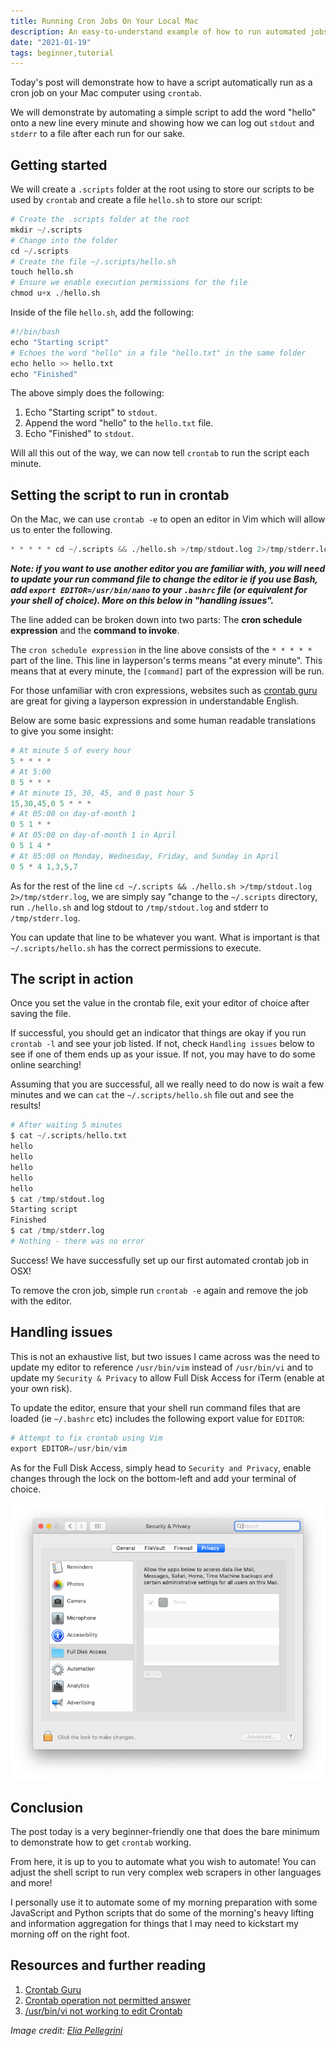 ```yaml
---
title: Running Cron Jobs On Your Local Mac
description: An easy-to-understand example of how to run automated jobs using crontab on your Mac
date: "2021-01-19"
tags: beginner,tutorial
---
```


Today's post will demonstrate how to have a script automatically run as a cron job on your Mac computer using `crontab`.

We will demonstrate by automating a simple script to add the word "hello" onto a new line every minute and showing how we can log out `stdout` and `stderr` to a file after each run for our sake.



## Getting started

We will create a `.scripts` folder at the root using to store our scripts to be used by `crontab` and create a file `hello.sh` to store our script:

```s
# Create the .scripts folder at the root
mkdir ~/.scripts
# Change into the folder
cd ~/.scripts
# Create the file ~/.scripts/hello.sh
touch hello.sh
# Ensure we enable execution permissions for the file
chmod u+x ./hello.sh
```

Inside of the file `hello.sh`, add the following:

```s
#!/bin/bash
echo "Starting script"
# Echoes the word "hello" in a file "hello.txt" in the same folder
echo hello >> hello.txt
echo "Finished"
```

The above simply does the following:

1. Echo "Starting script" to `stdout`.
2. Append the word "hello" to the `hello.txt` file.
3. Echo "Finished" to `stdout`.

Will all this out of the way, we can now tell `crontab` to run the script each minute.



## Setting the script to run in crontab

On the Mac, we can use `crontab -e` to open an editor in Vim which will allow us to enter the following.

```s
* * * * * cd ~/.scripts && ./hello.sh >/tmp/stdout.log 2>/tmp/stderr.log
```

**_Note: if you want to use another editor you are familiar with, you will need to update your run command file to change the editor ie if you use Bash, add `export EDITOR=/usr/bin/nano` to your `.bashrc` file (or equivalent for your shell of choice). More on this below in "handling issues"._**

The line added can be broken down into two parts: The **cron schedule expression** and the **command to invoke**.

The `cron schedule expression` in the line above consists of the `* * * * *` part of the line. This line in layperson's terms means "at every minute". This means that at every minute, the `[command]` part of the expression will be run.

For those unfamiliar with cron expressions, websites such as [crontab guru](https://crontab.guru/) are great for giving a layperson expression in understandable English.

Below are some basic expressions and some human readable translations to give you some insight:

```s
# At minute 5 of every hour
5 * * * *
# At 5:00
0 5 * * *
# At minute 15, 30, 45, and 0 past hour 5
15,30,45,0 5 * * *
# At 05:00 on day-of-month 1
0 5 1 * *
# At 05:00 on day-of-month 1 in April
0 5 1 4 *
# At 05:00 on Monday, Wednesday, Friday, and Sunday in April
0 5 * 4 1,3,5,7
```

As for the rest of the line `cd ~/.scripts && ./hello.sh >/tmp/stdout.log 2>/tmp/stderr.log`, we are simply say "change to the `~/.scripts` directory, run `./hello.sh` and log stdout to `/tmp/stdout.log` and stderr to `/tmp/stderr.log`.

You can update that line to be whatever you want. What is important is that `~/.scripts/hello.sh` has the correct permissions to execute.



## The script in action

Once you set the value in the crontab file, exit your editor of choice after saving the file.

If successful, you should get an indicator that things are okay if you run `crontab -l` and see your job listed. If not, check `Handling issues` below to see if one of them ends up as your issue. If not, you may have to do some online searching!

Assuming that you are successful, all we really need to do now is wait a few minutes and we can `cat` the `~/.scripts/hello.sh` file out and see the results!

```s
# After waiting 5 minutes
$ cat ~/.scripts/hello.txt
hello
hello
hello
hello
hello
$ cat /tmp/stdout.log
Starting script
Finished
$ cat /tmp/stderr.log
# Nothing - there was no error
```

Success! We have successfully set up our first automated crontab job in OSX!

To remove the cron job, simple run `crontab -e` again and remove the job with the editor.



## Handling issues

This is not an exhaustive list, but two issues I came across was the need to update my editor to reference `/usr/bin/vim` instead of `/usr/bin/vi` and to update my `Security & Privacy` to allow Full Disk Access for iTerm (enable at your own risk).

To update the editor, ensure that your shell run command files that are loaded (ie `~/.bashrc` etc) includes the following export value for `EDITOR`:

```s
# Attempt to fix crontab using Vim
export EDITOR=/usr/bin/vim
```

As for the Full Disk Access, simply head to `Security and Privacy`, enable changes through the lock on the bottom-left and add your terminal of choice.

![Security and privacy](../assets/2021-01-19-adding-iterm-permissions.png)



## Conclusion

The post today is a very beginner-friendly one that does the bare minimum to demonstrate how to get `crontab` working.

From here, it is up to you to automate what you wish to automate! You can adjust the shell script to run very complex web scrapers in other languages and more!

I personally use it to automate some of my morning preparation with some JavaScript and Python scripts that do some of the morning's heavy lifting and information aggregation for things that I may need to kickstart my morning off on the right foot.



## Resources and further reading

1. [Crontab Guru](https://crontab.guru/)
2. [Crontab operation not permitted answer](https://serverfault.com/questions/954586/osx-mojave-crontab-tmp-tmp-x-operation-not-permitted)
3. [/usr/bin/vi not working to edit Crontab](https://stackoverflow.com/questions/21848801/cant-edit-crontab)

_Image credit: [Elia Pellegrini](https://unsplash.com/@eliapelle)_
